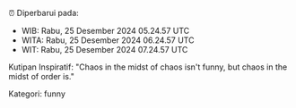 ⏰ Diperbarui pada:
- WIB: Rabu, 25 Desember 2024 05.24.57 UTC
- WITA: Rabu, 25 Desember 2024 06.24.57 UTC
- WIT: Rabu, 25 Desember 2024 07.24.57 UTC

Kutipan Inspiratif:
"Chaos in the midst of chaos isn't funny, but chaos in the midst of order is."


Kategori: funny

